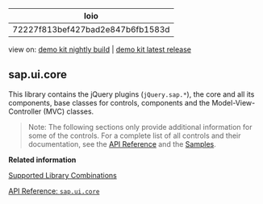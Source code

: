 <!-- loio72227f813bef427bad2e847b6fb1583d -->

| loio |
| -----|
| 72227f813bef427bad2e847b6fb1583d |

<div id="loio">

view on: [demo kit nightly build](https://openui5nightly.hana.ondemand.com/#/topic/72227f813bef427bad2e847b6fb1583d) | [demo kit latest release](https://openui5.hana.ondemand.com/#/topic/72227f813bef427bad2e847b6fb1583d)</div>

## sap.ui.core

This library contains the jQuery plugins \(`jQuery.sap.*`\), the core and all its components, base classes for controls, components and the Model-View-Controller \(MVC\) classes.

> Note:
> The following sections only provide additional information for some of the controls. For a complete list of all controls and their documentation, see the [API Reference](https://openui5.hana.ondemand.com/#docs/api/symbols/sap.ui.html) and the [Samples](https://openui5.hana.ondemand.com/explored.html). 
> 
> 

**Related information**  


[Supported Library Combinations](Supported_Library_Combinations_363cd16.md)

[API Reference: `sap.ui.core`](https://openui5.hana.ondemand.com/#docs/api/symbols/sap.ui.core.html)

